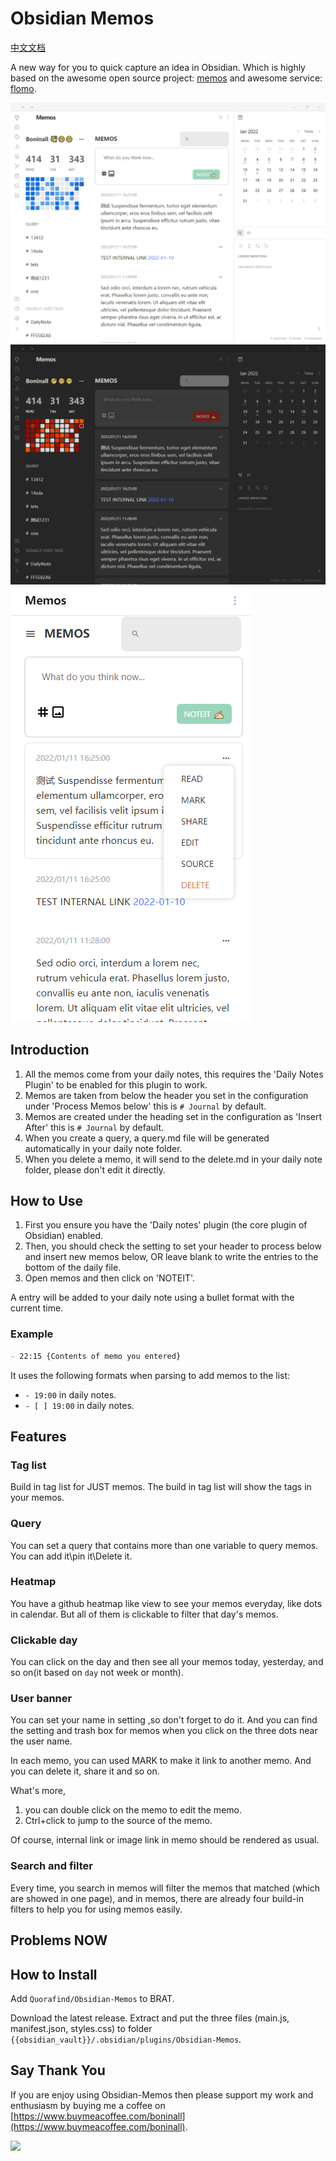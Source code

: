 # Obsidian Memos

[中文文档](./document/chinese.md)

A new way for you to quick capture an idea in Obsidian. Which is highly based on the awesome open source project: [memos](https://github.com/justmemos/memos) and awesome service: [flomo](https://flomoapp.com/).

![memo-light](./document/Memos-in-light.png)
![memo-dark](./document/Memos-in-dark.png)
![memo-mobile](./document/Memos-in-dark-mobile.png)

## Introduction

1. All the memos come from your daily notes, this requires the 'Daily Notes Plugin' to be enabled for this plugin to work.
2. Memos are taken from below the header you set in the configuration under 'Process Memos below' this is `# Journal` by default.
3. Memos are created under the heading set in the configuration as 'Insert After' this is `# Journal` by default.
4. When you create a query, a query.md file will be generated automatically in your daily note folder.
5. When you delete a memo, it will send to the delete.md in your daily note folder, please don't edit it directly.

## How to Use

1. First you ensure you have the 'Daily notes' plugin (the core plugin of Obsidian) enabled.
2. Then, you should check the setting to set your header to process below and insert new memos below, OR leave blank to write the entries to the bottom of the daily file.
3. Open memos and then click on 'NOTEIT'.

A entry will be added to your daily note using a bullet format with the current time.

### Example

```markdown
- 22:15 {Contents of memo you entered}
```

It uses the following formats when parsing to add memos to the list:

- `- 19:00` in daily notes.
- `- [ ] 19:00` in daily notes.

## Features

### Tag list

Build in tag list for JUST memos. The build in tag list will show the tags in your memos.

### Query

You can set a query that contains more than one variable to query memos. You can add it\pin it\Delete it.

### Heatmap

You have a github heatmap like view to see your memos everyday, like dots in calendar. But all of them is clickable to filter that day's memos.

### Clickable day

You can click on the day and then see all your memos today, yesterday, and so on(it based on `day` not week or month).

### User banner

You can set your name in setting ,so don't forget to do it. And you can find the setting and trash box for memos when you click on the three dots near the user name.

In each memo, you can used MARK to make it link to another memo. And you can delete it, share it and so on.

What's more,

1. you can double click on the memo to edit the memo.
2. Ctrl+click to jump to the source of the memo.

Of course, internal link or image link in memo should be rendered as usual.

### Search and filter

Every time, you search in memos will filter the memos that matched (which are showed in one page), and in memos, there are already four build-in filters to help you for using memos easily.

## Problems NOW



## How to Install

Add `Quorafind/Obsidian-Memos` to BRAT.

Download the latest release. Extract and put the three files (main.js, manifest.json, styles.css) to folder `{{obsidian_vault}}/.obsidian/plugins/Obsidian-Memos`.

## Say Thank You

If you are enjoy using Obsidian-Memos then please support my work and enthusiasm by buying me a coffee on [https://www.buymeacoffee.com/boninall](https://www.buymeacoffee.com/boninall).

<a href="https://www.buymeacoffee.com/boninall"><img src="https://img.buymeacoffee.com/button-api/?text=Buy me a coffee&emoji=&slug=boninall&button_colour=6495ED&font_colour=ffffff&font_family=Lato&outline_colour=000000&coffee_colour=FFDD00"></a>